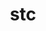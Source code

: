 ---
title: "stc"
layout: cache
categories: [package, develop-2025-03-30]
meta: {"compilers": ["none"], "num_specs": 6, "num_specs_by_stack": {"e4s": 2, "e4s-cray-rhel": 1, "e4s-neoverse-v2": 2, "e4s-oneapi": 1, "root": 6}, "oss": ["rhel8", "ubuntu22.04"], "platforms": ["linux"], "stacks": ["e4s", "e4s-cray-rhel", "e4s-neoverse-v2", "e4s-oneapi", "root"], "targets": ["neoverse_v2", "x86_64_v3"], "versions": ["0.9.0"]}
spec_details: [{"compiler": "none", "hash": "fo4rcq2n23yh4pjrwcxyjiwso67jqklb", "os": "ubuntu22.04", "platform": "linux", "size": "-", "stacks": ["e4s", "root"], "target": "x86_64_v3", "variants": ["build_system=autotools"], "versions": ["0.9.0"]}, {"compiler": "none", "hash": "giyhnbqdhhxmstb76in4rrx2lvaeytuo", "os": "ubuntu22.04", "platform": "linux", "size": "-", "stacks": ["e4s-oneapi", "root"], "target": "x86_64_v3", "variants": ["build_system=autotools"], "versions": ["0.9.0"]}, {"compiler": "none", "hash": "kmxr6lsk5getgybqrkuu2xbvb4m7cvvp", "os": "ubuntu22.04", "platform": "linux", "size": "-", "stacks": ["e4s-neoverse-v2", "root"], "target": "neoverse_v2", "variants": ["build_system=autotools"], "versions": ["0.9.0"]}, {"compiler": "none", "hash": "mtheihd2xftqcjmcj2degm6a354o47fw", "os": "rhel8", "platform": "linux", "size": "-", "stacks": ["e4s-cray-rhel", "root"], "target": "x86_64_v3", "variants": ["build_system=autotools"], "versions": ["0.9.0"]}, {"compiler": "none", "hash": "t5jofi7iepbpkgbsep5qcykkf7ooms63", "os": "ubuntu22.04", "platform": "linux", "size": "-", "stacks": ["e4s-neoverse-v2", "root"], "target": "neoverse_v2", "variants": ["build_system=autotools"], "versions": ["0.9.0"]}, {"compiler": "none", "hash": "tbqgblfrpfx64ncdb7px2asvqcon2sas", "os": "ubuntu22.04", "platform": "linux", "size": "-", "stacks": ["e4s", "root"], "target": "x86_64_v3", "variants": ["build_system=autotools"], "versions": ["0.9.0"]}]
---